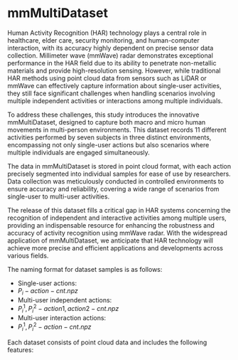 # mmMultiDataset

Human Activity Recognition (HAR) technology plays a central role in healthcare, elder care, security monitoring, and human-computer interaction, with its accuracy highly dependent on precise sensor data collection. Millimeter wave (mmWave) radar demonstrates exceptional performance in the HAR field due to its ability to penetrate non-metallic materials and provide high-resolution sensing. However, while traditional HAR methods using point cloud data from sensors such as LiDAR or mmWave can effectively capture information about single-user activities, they still face significant challenges when handling scenarios involving multiple independent activities or interactions among multiple individuals.

To address these challenges, this study introduces the innovative mmMultiDataset, designed to capture both macro and micro human movements in multi-person environments. This dataset records 11 different activities performed by seven subjects in three distinct environments, encompassing not only single-user actions but also scenarios where multiple individuals are engaged simultaneously.

The data in mmMultiDataset is stored in point cloud format, with each action precisely segmented into individual samples for ease of use by researchers. Data collection was meticulously conducted in controlled environments to ensure accuracy and reliability, covering a wide range of scenarios from single-user to multi-user activities.

The release of this dataset fills a critical gap in HAR systems concerning the recognition of independent and interactive activities among multiple users, providing an indispensable resource for enhancing the robustness and accuracy of activity recognition using mmWave radar. With the widespread application of mmMultiDataset, we anticipate that HAR technology will achieve more precise and efficient applications and developments across various fields.

The naming format for dataset samples is as follows:
- Single-user actions:
- $P_{i}-action-cnt.npz$
- Multi-user independent actions:
- $P_{i}^1,P_{i}^2-action1,action2-cnt.npz$
- Multi-user interaction actions:
- $P_{i}^1,P_{i}^2-action-cnt.npz$


Each dataset consists of point cloud data and includes the following features:
